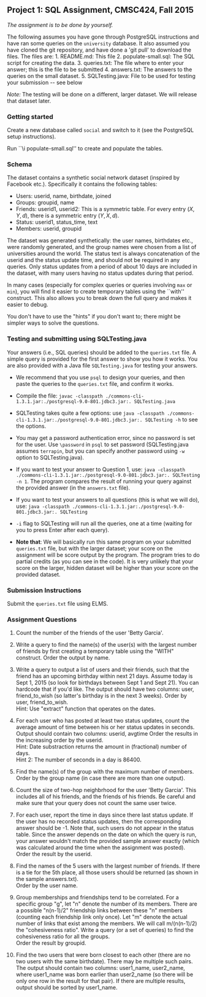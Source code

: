 ## Project 1: SQL Assignment, CMSC424, Fall 2015

*The assignment is to be done by yourself.*

The following assumes you have gone through PostgreSQL instructions and have ran some queries on the `university` database. 
It also assumed you have cloned the git repository, and have done a 'git pull' to download
the files. The files are:
    1. README.md: This file
    2. populate-small.sql: The SQL script for creating the data.
    3. queries.txt: The file where to enter your answer; this is the file to be submitted
    4. answers.txt: The answers to the queries on the small dataset.
    5. SQLTesting.java: File to be used for testing your submission -- see below

*Note:* The testing will be done on a different, larger dataset. We will release that dataset later.

### Getting started
Create a new database called `social` and switch to it (see the PostgreSQL setup instructions).

Run ``\i populate-small.sql'' to create and populate the tables. 

### Schema 
The dataset contains a synthetic social network dataset (inspired by Facebook etc.). Specifically it contains the following tables:
* Users: userid, name, birthdate, joined 
* Groups: groupid, name
* Friends: userid1, userid2: This is a symmetric table. For every entry $(X, Y, d)$, there is a symmetric entry $(Y, X, d)$.
* Status: userid1, status_time, text
* Members: userid, groupid

The dataset was generated synthetically: the user names, birthdates etc., 
were randomly generated, and the group names were chosen from a list of 
universities around the world. The status text is always concatenation 
of the userid and the status update time, and should not be required 
in any queries. Only status updates from a period of about 10 days
are included in the dataset, with many users having no status updates 
during that period.

In many cases (especially for complex queries or queries involving 
`max` or `min`), you will find it easier to create temporary tables
using the ``with'' construct. This also allows you to break down the full 
query and makes it easier to debug.

You don't have to use the "hints" if you don't want to; there might 
be simpler ways to solve the questions.

### Testing and submitting using SQLTesting.java
Your answers (i.e., SQL queries) should be added to the `queries.txt` file. A simple query is provided for the first answer to show you how it works.
You are also provided with a Java file `SQLTesting.java` for testing your answers.

- We recommend that you use `psql` to design your queries, and then paste the queries to the `queries.txt` file, and confirm it works.

- Compile the file: `javac -classpath ./commons-cli-1.3.1.jar:./postgresql-9.0-801.jdbc3.jar:. SQLTesting.java`

- SQLTesting takes quite a few options: use `java -classpath ./commons-cli-1.3.1.jar:./postgresql-9.0-801.jdbc3.jar:. SQLTesting -h` to see the options.

- You may get a password authentication error, since no password is set for the user. Use `\password` in `psql` to set password (SQLTesting.java
  assumes `terrapin`, but you can specify another password using `-w` option to SQLTesting.java).

- If you want to test your answer to Question 1, use: `java -classpath ./commons-cli-1.3.1.jar:./postgresql-9.0-801.jdbc3.jar:. SQLTesting -n 1`.
The program compares the result of running your query against the provided answer (in the `answers.txt` file).

- If you want to test your answers to all questions (this is what we will do), use: `java -classpath ./commons-cli-1.3.1.jar:./postgresql-9.0-801.jdbc3.jar:. SQLTesting`

- `-i` flag to SQLTesting will run all the queries, one at a time (waiting for you to press Enter after each query).

- **Note that**: We will basically run this same program on your submitted `queries.txt` file, but with the larger dataset; your score on the assignment will 
be score output by the program. The program tries to do partial credits (as you can see in the code). It is very unlikely that your score on the larger, hidden 
dataset will be higher than your score on the provided dataset.  

### Submission Instructions
Submit the `queries.txt` file using ELMS.
      
### Assignment Questions

1. Count the number of the friends of the user 'Betty Garcia'.

2. Write a query to find the name(s) of the user(s) with the largest
number of friends by first creating a temporary table using the "WITH"
construct. Order the output by name.

3. Write a query to output a list of users and their friends, such that the friend has an
upcoming birthday within next 21 days.  Assume today is Sept 1, 2015
(so look for birthdays between Sept 1 and Sept 21). You can hardcode
that if you'd like. The output should have two columns: user, friend_to_wish (so latter's birthday is
in the next 3 weeks). Order by user, friend_to_wish.<br>
Hint: Use "extract" function that operates on the dates.

4. For each user who has posted at least two status updates, count the
average amount of time between his or her status updates in seconds.
Output should contain two columns: userid, avgtime
Order the results in the increasing order by the userid.<br>
Hint: Date substraction returns the amount in (fractional) number of days. <br>
Hint 2: The number of seconds in a day is 86400.

5. Find the name(s) of the group with the maximum number of members. Order by the group 
name (in case there are more than one output).

6. Count the size of two-hop neighbrhood for the user 'Betty Garcia'. This
includes all of his friends, and the friends of his friends. Be careful
and make sure that your query does not count the same user twice.

7. For each user, report the time in days since there last status
update. If the user has no recorded status updates, then the
corresponding answer should be -1. Note that, such users do not 
appear in the status table. Since the answer depends on the date on which the query is run, your answer wouldn't match the provided sample answer exactly (which was calculated around the time when the assignment was posted). <br>
Order the result by the userid. 

8. Find the names of the 5 users with the largest number of friends. If there is a tie for the 5th place, all those users should be returned (as shown in the sample answers.txt).<br> Order by the user name.

9. Group memberships and friendships tend to be correlated. For a
specific group "g", let "n" denote the number of its members.  There are
a possible "n(n-1)/2" friendship links between these "n" members
(counting each friendship link only once). Let "m" denote the actual
number of links that exist among the members.  We will call m/(n(n-1)/2)
the "cohesiveness ratio". Write a query (or a set of queries) to find
the cohesiveness ratio for all the groups. <br>
Order the result by groupid.

10. Find the two users that were born closest to each other (there are no
two users with the same birthdate). There may be multiple such pairs.
The output should contain two columns: user1_name, user2_name, where user1_name was
born earlier than user2_name (so there will be only one row in the result for that pair). 
If there are multiple results, output should be sorted by user1_name.

